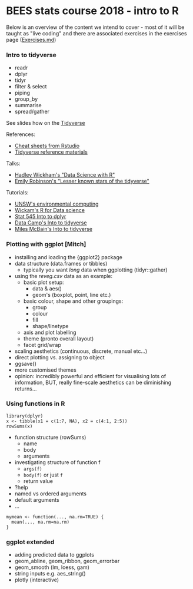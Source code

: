 # BEES stats course 2018 - intro to R
Below is an overview of the content we intend to cover - most of it will be taught as "live coding" and there are associated exercises in the exercises page ([Exercises.md](https://github.com/nicercode/2018_BEES_regression/blob/master/Exercises.md))

### Intro to tidyverse 

- readr
- dplyr
- tidyr
- filter & select
- piping
- group_by
- summarise
- spread/gather

See slides how on the [Tidyverse](http://htmlpreview.github.io/?https://github.com/nicercode/2018_BEES_regression/blob/master/tidyverse.html)


References:

- [Cheat sheets from Rstudio](https://www.rstudio.com/resources/cheatsheets/)
- [Tidyverse reference materials](http://tidyr.tidyverse.org/)

Talks:

- [Hadley Wickham's "Data Science with R"](https://www.youtube.com/watch?v=K-ss_ag2k9E)
- [Emily Robinson's "Lesser known stars of the tidyverse"](https://www.rstudio.com/resources/videos/the-lesser-known-stars-of-the-tidyverse/)

Tutorials:

- [UNSW's environmental computing](http://environmentalcomputing.net/subsetting-data/)
- [Wickam's R for Data science](http://r4ds.had.co.nz/transform.html)
- [Stat 545 Into to dplyr](http://stat545.com/block009_dplyr-intro.html)
- [Data Camp's Into to tidyverse](http://varianceexplained.org/r/intro-tidyverse/)
- [Miles McBain's Into to tidyverse](https://github.com/MilesMcBain/tidycourse)


### Plotting with ggplot  [Mitch]

- installing and loading the {ggplot2} package
- data structure (data.frames or tibbles)
	- typically you want *long* data when ggplotting (tidyr::gather)
- using the *reveg.csv* data as an example:
    - basic plot setup:
    	- data & aes()
    	- geom's (boxplot, point, line etc.)
    - basic colour, shape and other groupings:
    	- group
    	- colour
    	- fill
    	- shape/linetype
    - axis and plot labelling
    - theme (pronto overall layout)
    - facet grid/wrap
- scaling aesthetics (continuous, discrete, manual etc...)
- direct plotting vs. assigning to object
- ggsave()
- more customised themes
- opinion: incredibly powerful and efficient for visualising lots of information, BUT, really fine-scale aesthetics can be diminishing returns...



### Using functions in R 

```
library(dplyr)
x <- tibble(x1 = c(1:7, NA), x2 = c(4:1, 2:5))
rowSums(x)
```
- function structure (rowSums)
	- name
	- body
	- arguments
- investigating structure of function f 
	- `args(f)`
	- `body(f)` or just `f`
	- return value
- ?help
- named vs ordered arguments
- default arguments
- ... 
```
mymean <- function(..., na.rm=TRUE) {
  mean(..., na.rm=na.rm)
}
```

### ggplot extended 

- adding predicted data to ggplots
- geom_abline, geom_ribbon, geom_errorbar
- geom_smooth (lm, loess, gam)
- string inputs e.g. aes_string()
- plotly (interactive)

